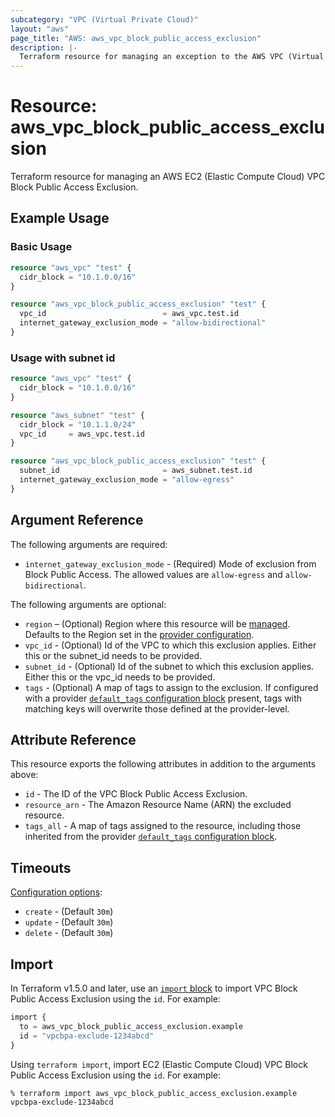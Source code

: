 ```yaml
---
subcategory: "VPC (Virtual Private Cloud)"
layout: "aws"
page_title: "AWS: aws_vpc_block_public_access_exclusion"
description: |-
  Terraform resource for managing an exception to the AWS VPC (Virtual Private Cloud) Block Public Access Exclusion.
---
```


# Resource: aws_vpc_block_public_access_exclusion

Terraform resource for managing an AWS EC2 (Elastic Compute Cloud) VPC Block Public Access Exclusion.

## Example Usage

### Basic Usage

```terraform
resource "aws_vpc" "test" {
  cidr_block = "10.1.0.0/16"
}

resource "aws_vpc_block_public_access_exclusion" "test" {
  vpc_id                          = aws_vpc.test.id
  internet_gateway_exclusion_mode = "allow-bidirectional"
}
```

### Usage with subnet id

```terraform
resource "aws_vpc" "test" {
  cidr_block = "10.1.0.0/16"
}

resource "aws_subnet" "test" {
  cidr_block = "10.1.1.0/24"
  vpc_id     = aws_vpc.test.id
}

resource "aws_vpc_block_public_access_exclusion" "test" {
  subnet_id                       = aws_subnet.test.id
  internet_gateway_exclusion_mode = "allow-egress"
}
```

## Argument Reference

The following arguments are required:

* `internet_gateway_exclusion_mode` - (Required) Mode of exclusion from Block Public Access. The allowed values are `allow-egress` and `allow-bidirectional`.

The following arguments are optional:

* `region` – (Optional) Region where this resource will be [managed](https://docs.aws.amazon.com/general/latest/gr/rande.html#regional-endpoints). Defaults to the Region set in the [provider configuration](https://registry.terraform.io/providers/hashicorp/aws/latest/docs#aws-configuration-reference).
* `vpc_id` - (Optional) Id of the VPC to which this exclusion applies. Either this or the subnet_id needs to be provided.
* `subnet_id` - (Optional) Id of the subnet to which this exclusion applies. Either this or the vpc_id needs to be provided.
* `tags` - (Optional) A map of tags to assign to the exclusion. If configured with a provider [`default_tags` configuration block](https://registry.terraform.io/providers/hashicorp/aws/latest/docs#default_tags-configuration-block) present, tags with matching keys will overwrite those defined at the provider-level.

## Attribute Reference

This resource exports the following attributes in addition to the arguments above:

* `id` - The ID of the VPC Block Public Access Exclusion.
* `resource_arn` - The Amazon Resource Name (ARN) the excluded resource.
* `tags_all` - A map of tags assigned to the resource, including those inherited from the provider [`default_tags` configuration block](https://registry.terraform.io/providers/hashicorp/aws/latest/docs#default_tags-configuration-block).

## Timeouts

[Configuration options](https://developer.hashicorp.com/terraform/language/resources/syntax#operation-timeouts):

* `create` - (Default `30m`)
* `update` - (Default `30m`)
* `delete` - (Default `30m`)

## Import

In Terraform v1.5.0 and later, use an [`import` block](https://developer.hashicorp.com/terraform/language/import) to import VPC Block Public Access Exclusion using the `id`. For example:

```terraform
import {
  to = aws_vpc_block_public_access_exclusion.example
  id = "vpcbpa-exclude-1234abcd"
}
```

Using `terraform import`, import EC2 (Elastic Compute Cloud) VPC Block Public Access Exclusion using the `id`. For example:

```console
% terraform import aws_vpc_block_public_access_exclusion.example vpcbpa-exclude-1234abcd
```
